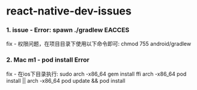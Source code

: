 # react-native-dev-issues

### 1. issue - Error: spawn ./gradlew EACCES 
fix - 权限问题，在项目目录下使用以下命令即可: chmod 755 android/gradlew

### 2. Mac m1 - pod install Error
fix - 在ios下目录执行:
sudo arch -x86_64 gem install ffi
arch -x86_64 pod install
||
arch -x86_64 pod update && pod install
